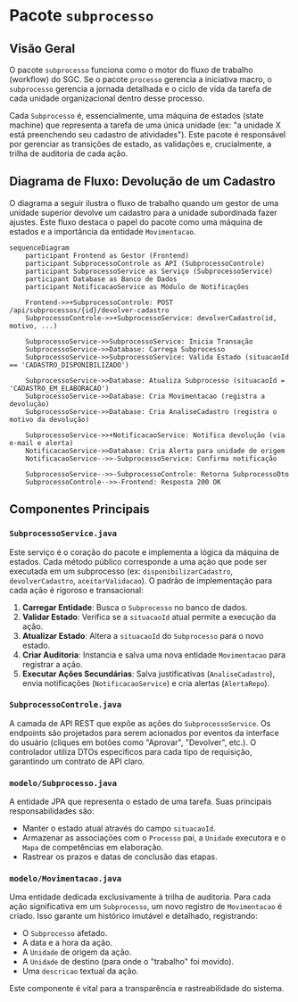 # Pacote `subprocesso`

## Visão Geral

O pacote `subprocesso` funciona como o motor do fluxo de trabalho (workflow) do SGC. Se o pacote `processo` gerencia a iniciativa macro, o `subprocesso` gerencia a jornada detalhada e o ciclo de vida da tarefa de cada unidade organizacional dentro desse processo.

Cada `Subprocesso` é, essencialmente, uma máquina de estados (state machine) que representa a tarefa de uma única unidade (ex: "a unidade X está preenchendo seu cadastro de atividades"). Este pacote é responsável por gerenciar as transições de estado, as validações e, crucialmente, a trilha de auditoria de cada ação.

## Diagrama de Fluxo: Devolução de um Cadastro

O diagrama a seguir ilustra o fluxo de trabalho quando um gestor de uma unidade superior devolve um cadastro para a unidade subordinada fazer ajustes. Este fluxo destaca o papel do pacote como uma máquina de estados e a importância da entidade `Movimentacao`.

```mermaid
sequenceDiagram
    participant Frontend as Gestor (Frontend)
    participant SubprocessoControle as API (SubprocessoControle)
    participant SubprocessoService as Serviço (SubprocessoService)
    participant Database as Banco de Dados
    participant NotificacaoService as Módulo de Notificações

    Frontend->>+SubprocessoControle: POST /api/subprocessos/{id}/devolver-cadastro
    SubprocessoControle->>+SubprocessoService: devolverCadastro(id, motivo, ...)

    SubprocessoService->>SubprocessoService: Inicia Transação
    SubprocessoService->>Database: Carrega Subprocesso
    SubprocessoService->>SubprocessoService: Valida Estado (situacaoId == 'CADASTRO_DISPONIBILIZADO')

    SubprocessoService->>Database: Atualiza Subprocesso (situacaoId = 'CADASTRO_EM_ELABORACAO')
    SubprocessoService->>Database: Cria Movimentacao (registra a devolução)
    SubprocessoService->>Database: Cria AnaliseCadastro (registra o motivo da devolução)

    SubprocessoService->>+NotificacaoService: Notifica devolução (via e-mail e alerta)
    NotificacaoService->>Database: Cria Alerta para unidade de origem
    NotificacaoService-->>-SubprocessoService: Confirma notificação

    SubprocessoService-->>-SubprocessoControle: Retorna SubprocessoDto
    SubprocessoControle-->>-Frontend: Resposta 200 OK
```

## Componentes Principais

### `SubprocessoService.java`

Este serviço é o coração do pacote e implementa a lógica da máquina de estados. Cada método público corresponde a uma ação que pode ser executada em um subprocesso (ex: `disponibilizarCadastro`, `devolverCadastro`, `aceitarValidacao`). O padrão de implementação para cada ação é rigoroso e transacional:

1.  **Carregar Entidade**: Busca o `Subprocesso` no banco de dados.
2.  **Validar Estado**: Verifica se a `situacaoId` atual permite a execução da ação.
3.  **Atualizar Estado**: Altera a `situacaoId` do `Subprocesso` para o novo estado.
4.  **Criar Auditoria**: Instancia e salva uma nova entidade `Movimentacao` para registrar a ação.
5.  **Executar Ações Secundárias**: Salva justificativas (`AnaliseCadastro`), envia notificações (`NotificacaoService`) e cria alertas (`AlertaRepo`).

### `SubprocessoControle.java`

A camada de API REST que expõe as ações do `SubprocessoService`. Os endpoints são projetados para serem acionados por eventos da interface do usuário (cliques em botões como "Aprovar", "Devolver", etc.). O controlador utiliza DTOs específicos para cada tipo de requisição, garantindo um contrato de API claro.

### `modelo/Subprocesso.java`

A entidade JPA que representa o estado de uma tarefa. Suas principais responsabilidades são:
- Manter o estado atual através do campo `situacaoId`.
- Armazenar as associações com o `Processo` pai, a `Unidade` executora e o `Mapa` de competências em elaboração.
- Rastrear os prazos e datas de conclusão das etapas.

### `modelo/Movimentacao.java`

Uma entidade dedicada exclusivamente à trilha de auditoria. Para cada ação significativa em um `Subprocesso`, um novo registro de `Movimentacao` é criado. Isso garante um histórico imutável e detalhado, registrando:
- O `Subprocesso` afetado.
- A data e a hora da ação.
- A `Unidade` de origem da ação.
- A `Unidade` de destino (para onde o "trabalho" foi movido).
- Uma `descricao` textual da ação.

Este componente é vital para a transparência e rastreabilidade do sistema.